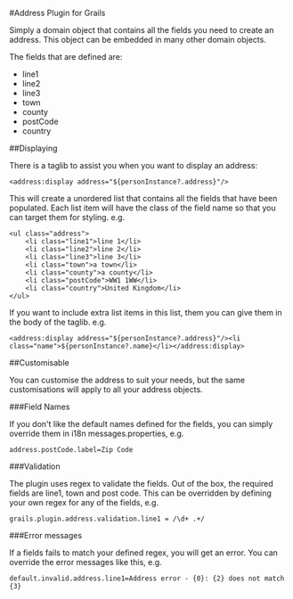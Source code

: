#Address Plugin for Grails

Simply a domain object that contains all the fields you need to create an address. This object can be embedded in many other domain objects.

The fields that are defined are:

*  line1
*  line2
*  line3
*  town
*  county
*  postCode
*  country

##Displaying

There is a taglib to assist you when you want to display an address:

    <address:display address="${personInstance?.address}"/>

This will create a unordered list that contains all the fields that have been populated. Each list item will have the class of the field name so that you can target them for styling. e.g.

    <ul class="address">
        <li class="line1">line 1</li>
        <li class="line2">line 2</li>
        <li class="line3">line 3</li>
        <li class="town">a town</li>
        <li class="county">a county</li>
        <li class="postCode">WW1 1WW</li>
        <li class="country">United Kingdom</li>
    </ul>

If you want to include extra list items in this list, them you can give them in the body of the taglib. e.g.

    <address:display address="${personInstance?.address}"/><li class="name">${personInstance?.name}</li></address:display>

##Customisable

You can customise the address to suit your needs, but the same customisations will apply to all your address objects.

###Field Names

If you don't like the default names defined for the fields, you can simply override them in i18n messages.properties, e.g.

    address.postCode.label=Zip Code

###Validation

The plugin uses regex to validate the fields. Out of the box, the required fields are line1, town and post code. This can be overridden by defining your own regex for any of the fields, e.g.

    grails.plugin.address.validation.line1 = /\d+ .+/

###Error messages

If a fields fails to match your defined regex, you will get an error. You can override the error messages like this, e.g.

    default.invalid.address.line1=Address error - {0}: {2} does not match {3}

